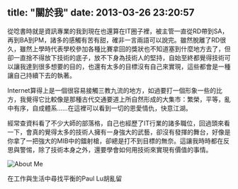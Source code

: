 title: "關於我"
date: 2013-03-26 23:20:57
---
從唸書時就是資訊專業的我到現在也還算在IT圈子裡，被主管一直從RD帶到SA，再到BA到PM，諸多的感觸有苦有甜，確非一言兩語可以說完。雖然脫離了RD很久，雖然上學時代表學校參加各種比賽拿回的獎狀也不知道塞到什麼地方去了，但卻一直捨不得放下技術的底子，放不下身為技術人的堅持，自始至終都覺得技術可以讓我達到很多想要的目的，也還有太多的目標沒有自己來實現，這些都會是一種讓自己持續下去的執著。

Internet算得上是一個很容易接觸三教九流的地方，如過要打一個形象一些的比方，我覺得它比較像是那種古代交通要道上所自然形成的大集市：繁榮，平等，亂中有序，自成體系……在這裡可以看到一切的恩愛情仇，快意江湖。

經常查資料看了不少大師的部落格，自己也經歷了IT行業的諸多職位，回過頭來看一下，會真的覺得太多的技術人擁有一身強大的武藝，卻沒有發揮的舞台，好像是你拿了一把強大的MIB中的鐳射槍，卻總是打不到目標的無奈。這讓我時時都在反思與警惕，除了技術本身之外，還要學會如何用技術來實現有價值的事情。

![About Me](/images/paul.jpg)

在工作與生活中尋找平衡的Paul Lu胡亂留